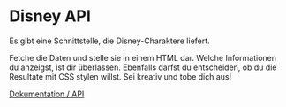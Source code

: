 # Disney API
Es gibt eine Schnittstelle, die Disney-Charaktere liefert. 

Fetche die Daten und stelle sie in einem HTML dar. Welche Informationen du anzeigst, ist dir überlassen. Ebenfalls darfst du entscheiden, ob du die Resultate mit CSS stylen willst. 
Sei kreativ und tobe dich aus!

[Dokumentation / API](https://disneyapi.dev/docs/)